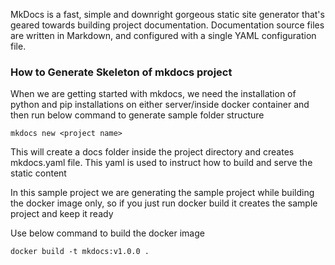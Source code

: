 
MkDocs is a fast, simple and downright gorgeous static site generator that's geared towards building project documentation. Documentation source files are written in Markdown, and configured with a single YAML configuration file.

### How to Generate Skeleton of mkdocs project
When we are getting started with mkdocs, we need the installation of python and pip installations on either server/inside docker container and then run below command to generate sample folder structure
        
    mkdocs new <project name>
    
This will create a docs folder inside the project directory and creates mkdocs.yaml file. This yaml is used to instruct how to build and serve the static content

In this sample project we are generating the sample project while building the docker image only, so if you just run docker build it creates the sample project and keep it ready

Use below command to build the docker image

    docker build -t mkdocs:v1.0.0 .    
